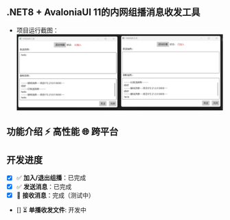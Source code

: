## .NET8 + AvaloniaUI 11的内网组播消息收发工具
* 项目运行截图：
  ![架构图](./docs/assets/jt1.PNG)
 
##  功能介绍 ⚡ 高性能 🌐 跨平台
## 开发进度
- [x] ✅ **加入/退出组播**：已完成  
- [x] ✅ **发送消息**：已完成  
- [x] 🎨 **接收消息**：完成（测试中）
- [] ⏳ **单播收发文件**: 开发中
